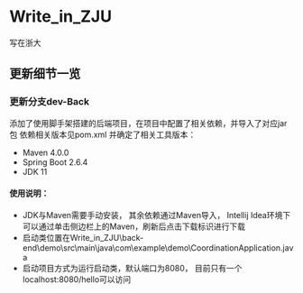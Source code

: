 # Write_in_ZJU
写在浙大
## 更新细节一览
### 更新分支dev-Back
添加了使用脚手架搭建的后端项目，在项目中配置了相关依赖，并导入了对应jar包
依赖相关版本见pom.xml
并确定了相关工具版本：
+ Maven 4.0.0
+ Spring Boot 2.6.4
+ JDK 11
#### 使用说明：
+ JDK与Maven需要手动安装， 其余依赖通过Maven导入， Intellij Idea环境下可以通过单击侧边栏上的Maven，刷新后点击下载标识进行下载
+ 启动类位置在Write_in_ZJU\back-end\demo\src\main\java\com\example\demo\CoordinationApplication.java
+ 启动项目方式为运行启动类，默认端口为8080， 目前只有一个localhost:8080/hello可以访问
